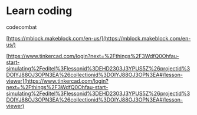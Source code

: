 # Learn coding

codecombat

[https://mblock.makeblock.com/en-us/](https://mblock.makeblock.com/en-us/)

[https://www.tinkercad.com/login?next=%2Fthings%2F3WdfQ0Ohfau-start-simulating%2Feditel%3Flessonid%3DEHD2303J3YPUS5Z%26projectid%3DOIYJ88OJ3OPN3EA%26collectionid%3DOIYJ88OJ3OPN3EA#/lesson-viewer](https://www.tinkercad.com/login?next=%2Fthings%2F3WdfQ0Ohfau-start-simulating%2Feditel%3Flessonid%3DEHD2303J3YPUS5Z%26projectid%3DOIYJ88OJ3OPN3EA%26collectionid%3DOIYJ88OJ3OPN3EA#/lesson-viewer)